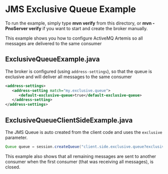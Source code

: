 # JMS Exclusive Queue Example

To run the example, simply type **mvn verify** from this directory, or **mvn -PnoServer verify** if you want to start and create the broker manually.

This example shows you how to configure ActiveMQ Artemis so all messages are delivered to the same consumer

## ExclusiveQueueExample.java

The broker is configured (using `address-settings`), so that the queue is exclusive and will deliver all messages to the same
consumer

```xml
<address-settings>
   <address-setting match="my.exclusive.queue">
      <default-exclusive-queue>true</default-exclusive-queue>
   </address-setting>
</address-settings>
```

## ExclusiveQueueClientSideExample.java

The JMS  Queue is auto created from the client code and uses the `exclusive` parameter.

```java
Queue queue = session.createQueue("client.side.exclusive.queue?exclusive=true");
```

This example also shows that all remaining messages are sent to another consumer when the first consumer (that was receiving
all messages), is closed.